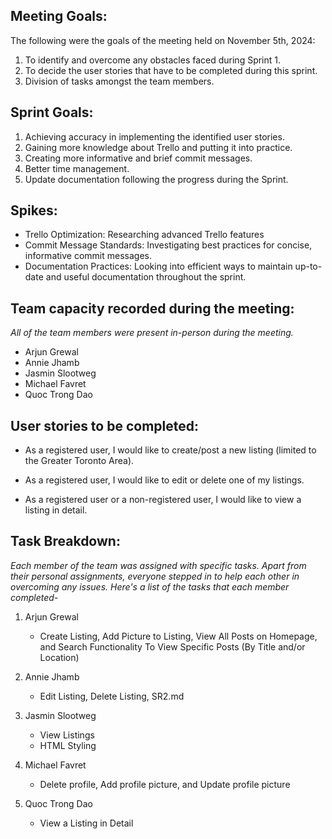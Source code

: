**Meeting Goals:** 
--
The following were the goals of the meeting held on November 5th, 2024:

1. To identify and overcome any obstacles faced during Sprint 1.
2. To decide the user stories that have to be completed during this sprint.
3. Division of tasks amongst the team members. 


**Sprint Goals:**
--
1. Achieving accuracy in implementing the identified user stories.
2. Gaining more knowledge about Trello and putting it into practice.
3. Creating more informative and brief commit messages.
4. Better time management.
5. Update documentation following the progress during the Sprint.


**Spikes:**
--

- Trello Optimization: Researching advanced Trello features
- Commit Message Standards: Investigating best practices for concise, informative commit messages.
- Documentation Practices: Looking into efficient ways to maintain up-to-date and useful documentation throughout the sprint.


**Team capacity recorded during the meeting:**
--

*All of the team members were present in-person during the meeting.*

- Arjun Grewal
- Annie Jhamb
- Jasmin Slootweg
- Michael Favret
- Quoc Trong Dao


**User stories to be completed:**
--

- As a registered user, I would like to create/post a new listing (limited to the Greater Toronto Area). 

- As a registered user, I would like to edit or delete one of my listings.

- As a registered user or a non-registered user, I would like to view a listing in detail.


**Task Breakdown:**
--

*Each member of the team was assigned with specific tasks. Apart from their personal assignments, everyone stepped in to help each other in overcoming any issues. Here's a list of the tasks that each member completed-*

1. Arjun Grewal
   - Create Listing, Add Picture to Listing, View All Posts on Homepage, and Search Functionality To View Specific Posts (By Title and/or Location)

2. Annie Jhamb
   - Edit Listing, Delete Listing, SR2.md 

3. Jasmin Slootweg
   - View Listings
   - HTML Styling

4. Michael Favret
   - Delete profile, Add profile picture, and Update profile picture

5. Quoc Trong Dao
   - View a Listing in Detail
